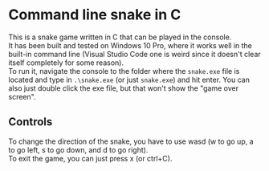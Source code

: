 # Command line snake in C
 
This is a snake game written in C that can be played in the console.<br>
It has been built and tested on Windows 10 Pro, where it works well in the built-in command line (Visual Studio Code one is weird since it doesn't clear itself completely for some reason).<br>
To run it, navigate the console to the folder where the `snake.exe` file is located and type in `.\snake.exe` (or just `snake.exe`) and hit enter. You can also just double click the exe file, but that won't show the "game over screen".

## Controls
To change the direction of the snake, you have to use wasd (w to go up, a to go left, s to go down, and d to go right).<br>
To exit the game, you can just press x (or ctrl+C).

